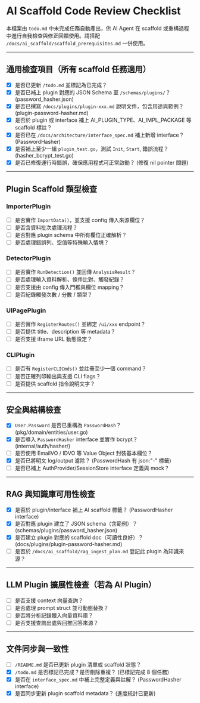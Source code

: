 


# AI Scaffold Code Review Checklist

本檔案由 `todo.md` 中未完成任務自動產出，供 AI Agent 在 scaffold 或重構過程中進行自我檢查與修正回饋使用。請搭配 `/docs/ai_scaffold/scaffold_prerequisites.md` 一併使用。

---

## 通用檢查項目（所有 scaffold 任務適用）

- [x] 是否已更新 `/todo.md` 並標記為已完成？
- [x] 是否已補上 plugin 對應的 JSON Schema 至 `/schemas/plugins/`？ (password_hasher.json)
- [x] 是否已撰寫 `/docs/plugins/plugin-xxx.md` 說明文件，包含用途與範例？ (plugin-password-hasher.md)
- [x] 是否於 plugin 或 interface 補上 AI_PLUGIN_TYPE、AI_IMPL_PACKAGE 等 scaffold 標註？
- [x] 是否已在 `/docs/architecture/interface_spec.md` 補上新增 interface？ (PasswordHasher)
- [x] 是否補上至少一組 `plugin_test.go`，測試 `Init`, `Start`, 錯誤流程？ (hasher_bcrypt_test.go)
- [x] 是否已修復運行時錯誤，確保應用程式可正常啟動？ (修復 nil pointer 問題)

---

## Plugin Scaffold 類型檢查

### ImporterPlugin
- [ ] 是否實作 `ImportData()`，並支援 config 傳入來源欄位？
- [ ] 是否含資料批次處理流程？
- [ ] 是否對應 plugin schema 中所有欄位正確解析？
- [ ] 是否處理錯誤列、空值等特殊輸入情境？

### DetectorPlugin
- [ ] 是否實作 `RunDetection()` 並回傳 `AnalysisResult`？
- [ ] 是否處理輸入資料解析、條件比對、觸發紀錄？
- [ ] 是否支援由 config 傳入門檻與欄位 mapping？
- [ ] 是否紀錄觸發次數 / 分數 / 類型？

### UIPagePlugin
- [ ] 是否實作 `RegisterRoutes()` 並綁定 `/ui/xxx` endpoint？
- [ ] 是否提供 title、description 等 metadata？
- [ ] 是否支援 iframe URL 動態設定？

### CLIPlugin
- [ ] 是否有 `RegisterCLICmds()` 並註冊至少一個 command？
- [ ] 是否正確列印輸出與支援 CLI flags？
- [ ] 是否提供 scaffold 指令說明文字？

---

## 安全與結構檢查

- [x] `User.Password` 是否已重構為 `PasswordHash`？ (pkg/domain/entities/user.go)
- [x] 是否導入 `PasswordHasher` interface 並實作 bcrypt？ (internal/auth/hasher/)
- [ ] 是否使用 EmailVO / IDVO 等 Value Object 封裝基本欄位？
- [x] 是否已將明文 log/output 濾除？ (PasswordHash 有 json:"-" 標籤)
- [ ] 是否已補上 AuthProvider/SessionStore interface 定義與 mock？

---

## RAG 與知識庫可用性檢查

- [x] 是否於 plugin/interface 補上 AI scaffold 標籤？ (PasswordHasher interface)
- [x] 是否對應 plugin 建立了 JSON schema（含範例）？ (schemas/plugins/password_hasher.json)
- [x] 是否建立 plugin 對應的 scaffold doc（可讀性良好）？ (docs/plugins/plugin-password-hasher.md)
- [ ] 是否於 `/docs/ai_scaffold/rag_ingest_plan.md` 登記此 plugin 為知識來源？

---

## LLM Plugin 擴展性檢查（若為 AI Plugin）

- [ ] 是否支援 context 向量查詢？
- [ ] 是否處理 prompt struct 並可動態替換？
- [ ] 是否將分析記錄餵入向量資料庫？
- [ ] 是否支援查詢出處與回推回答來源？

---

## 文件同步與一致性

- [ ] `/README.md` 是否已更新 plugin 清單或 scaffold 狀態？
- [x] `/todo.md` 是否標記已完成？是否刪除重複？ (已標記完成 8 個任務)
- [x] 是否在 `interface_spec.md` 中補上完整定義與註解？ (PasswordHasher interface)
- [x] 是否同步更新 plugin scaffold metadata？ (進度統計已更新)
